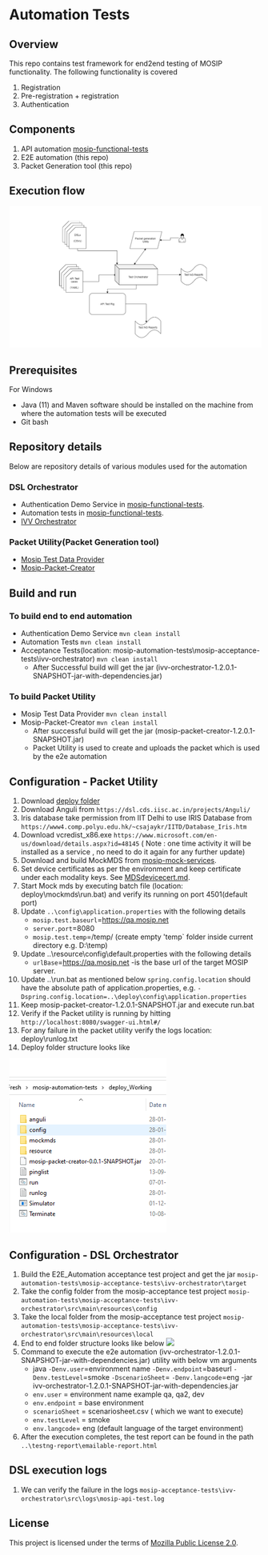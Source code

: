 # Automation Tests

## Overview
This repo contains test framework for end2end testing of MOSIP functionality.  The following functionality is covered
1. Registration 
1. Pre-registration + registration 
1. Authentication

## Components

1. API automation [mosip-functional-tests](https://github.com/mosip/mosip-functional-tests/)
1. E2E automation (this repo)
1. Packet Generation tool (this repo)

## Execution flow	
![](docs/test-orchestrator.png)

## Prerequisites

For Windows

* Java (11) and Maven  software should be installed on the machine from where the automation tests will be executed
* Git bash
   
## Repository details
Below are repository details of various modules used for the automation

### DSL Orchestrator
* Authentication Demo Service in [mosip-functional-tests](https://github.com/mosip/mosip-functional-tests/).
* Automation tests in [mosip-functional-tests](https://github.com/mosip/mosip-functional-tests/).
* [IVV Orchestrator](mosip-acceptance-tests/ivv-orchestrator/)

### Packet Utility(Packet Generation tool)
* [Mosip Test Data Provider](mosipTestDataProvider)
* [Mosip-Packet-Creator](mosip-packet-creator)

## Build and run
### To build end to end automation 
* Authentication Demo Service `mvn clean install`
* Automation Tests `mvn clean install`
* Acceptance Tests(location: mosip-automation-tests\mosip-acceptance-tests\ivv-orchestrator) `mvn clean install`
    - After Successful build will get the jar (ivv-orchestrator-1.2.0.1-SNAPSHOT-jar-with-dependencies.jar)

### To build Packet Utility
* Mosip Test Data Provider `mvn clean install`
* Mosip-Packet-Creator `mvn clean install`
    - After successful build will get the jar (mosip-packet-creator-1.2.0.1-SNAPSHOT.jar)
    - Packet Utility is used to create and uploads the packet which is used by the e2e automation

## Configuration - Packet Utility
1. Download [deploy folder](deploy)
1. Download Anguli from `https://dsl.cds.iisc.ac.in/projects/Anguli/` 
1. Iris database take permission from IIT Delhi to use IRIS Database from `https://www4.comp.polyu.edu.hk/~csajaykr/IITD/Database_Iris.htm` 
1. Download vcredist_x86.exe `https://www.microsoft.com/en-us/download/details.aspx?id=48145`
  ( Note : one time activity it will be installed as a service , no need to do it again for any further update)
1. Download and build MockMDS from [mosip-mock-services](https://github.com/mosip/mosip-mock-services/).
1. Set device certificates as per the environment and keep certificate under each modality keys. See [MDSdevicecert.md](https://github.com/mosip/mosip-infra/blob/1.2.0-rc2/deployment/sandbox-v2/docs/MDSdevicecert.md).
1. Start Mock mds by executing batch file (location: deploy\mockmds\run.bat) and verify its running on port 4501(default port)
1. Update `..\config\application.properties` with the following details
      * `mosip.test.baseurl`=https://qa.mosip.net
      * `server.port`=8080
      * `mosip.test.temp`=/temp/ (create empty 'temp` folder inside current directory e.g. D:\temp)
1. Update ..\resource\config\default.properties with the following details 
      * `urlBase`=https://qa.mosip.net -is the base url of the target MOSIP server.
1.	Update ..\run.bat as mentioned below
	`spring.config.location` should have the absolute path of application.properties, e.g.
    `-Dspring.config.location=..\deploy\config\application.properties`
1.	Keep mosip-packet-creator-1.2.0.1-SNAPSHOT.jar and execute run.bat
1.	Verify if the Packet utility is running by hitting `http://localhost:8080/swagger-ui.html#/ `
1.	For any failure in the packet utility verify the logs location: deploy\runlog.txt
1. Deploy folder structure looks like

  ![](docs/deploy-folder-structure1.PNG)


## Configuration - DSL Orchestrator
1. Build the E2E_Automation acceptance test project and get the jar  `mosip-automation-tests\mosip-acceptance-tests\ivv-orchestrator\target`
2. Take the config folder from the mosip-acceptance test project `mosip-automation-tests\mosip-acceptance-tests\ivv-orchestrator\src\main\resources\config`
3. Take the local folder from the mosip-acceptance test project `mosip-automation-tests\mosip-acceptance-tests\ivv-orchestrator\src\main\resources\local`
4. End to end folder structure looks like below
![](docs/e2efolder-structure.png)
1. Command to execute the e2e automation (ivv-orchestrator-1.2.0.1-SNAPSHOT-jar-with-dependencies.jar) utility with below vm arguments
     * java `-Denv.user`=environment name `-Denv.endpoint`=baseurl `-Denv.testLevel`=smoke `-DscenarioSheet`=<scenariosheetname> `-Denv.langcode`=eng -jar ivv-orchestrator-1.2.0.1-SNAPSHOT-jar-with-dependencies.jar
     * `env.user`  =  environment name example qa, qa2, dev
     * `env.endpoint` = base environment
     * `scenarioSheet` = scenariosheet.csv ( which we want to execute)
     * `env.testLevel` = smoke
     * `env.langcode`= eng (default language of the target environment)
1. After the execution completes, the test report can be found in the path `..\testng-report\emailable-report.html`

## DSL execution logs
1. We can verify the failure in the logs `mosip-acceptance-tests\ivv-orchestrator\src\logs\mosip-api-test.log`

## License
This project is licensed under the terms of [Mozilla Public License 2.0](LICENSE).

